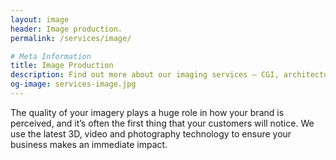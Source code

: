 ```yaml
---
layout: image
header: Image production.
permalink: /services/image/

# Meta Information
title: Image Production
description: Find out more about our imaging services – CGI, architectural visualisation, motion graphics, animation and more.
og-image: services-image.jpg
---
```


The quality of your imagery plays a huge role in how your brand is perceived, and it’s often the first thing that your customers will notice. We use the latest 3D, video and photography technology to ensure your business makes an immediate impact.
